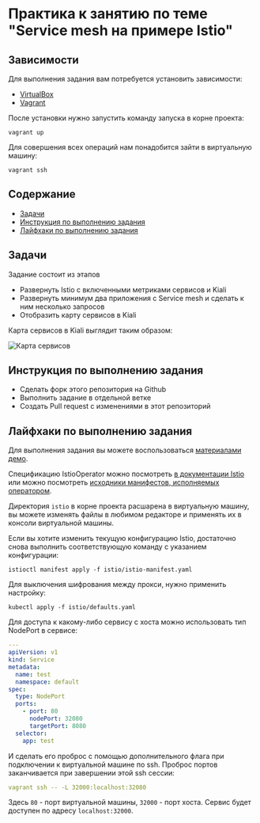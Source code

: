 # Практика к занятию по теме "Service mesh на примере Istio"

## Зависимости

Для выполнения задания вам потребуется установить зависимости:

- [VirtualBox](https://www.virtualbox.org/wiki/Downloads)
- [Vagrant](https://www.vagrantup.com/downloads.html)

После установки нужно запустить команду запуска в корне проекта:

```shell script
vagrant up
```

Для совершения всех операций нам понадобится зайти в виртуальную машину:

```shell script
vagrant ssh
```

## Содержание

* [Задачи](#Задачи)
* [Инструкция по выполнению задания](#Инструкция-по-выполнению-задания)
* [Лайфхаки по выполнению задания](#Лайфхаки-по-выполнению-задания)

## Задачи

Задание состоит из этапов

- Развернуть Istio с включенными метриками сервисов и Kiali
- Развернуть минимум два приложения с Service mesh и сделать к ним несколько запросов
- Отобразить карту сервисов в Kiali

Карта сервисов в Kiali выглядит таким образом:

![Карта сервисов](kiali-service-map.png)

## Инструкция по выполнению задания

- Сделать форк этого репозитория на Github
- Выполнить задание в отдельной ветке
- Создать Pull request с изменениями в этот репозиторий


## Лайфхаки по выполнению задания

Для выполнения задания вы можете воспользоваться [материалами демо](https://github.com/izhigalko/otus-demo-istio).

Спецификацию IstioOperator можно посмотреть
[в документации Istio](https://istio.io/latest/docs/reference/config/istio.operator.v1alpha1/#IstioOperatorSpec)
или можно посмотреть [исходники манифестов, исполняемых оператором](https://github.com/istio/istio/tree/1.6.4/manifests).

Директория `istio` в корне проекта расшарена в виртуальную машину, вы можете изменять файлы 
в любимом редакторе и применять их в консоли виртуальной машины.

Если вы хотите изменить текущую конфигурацию Istio,
достаточно снова выполнить соответствующую команду с указанием конфигурации:

```shell script
istioctl manifest apply -f istio/istio-manifest.yaml
```

Для выключения шифрования между прокси, нужно применить настройку:

```shell script
kubectl apply -f istio/defaults.yaml
```

Для доступа к какому-либо сервису с хоста можно использовать тип NodePort в сервисе:

```yaml
---
apiVersion: v1
kind: Service
metadata:
  name: test
  namespace: default
spec:
  type: NodePort
  ports:
    - port: 80
      nodePort: 32080
      targetPort: 8080
  selector:
    app: test
```

И сделать его проброс с помощью дополнительного флага
при подключении к виртуальной машине по ssh. Проброс портов заканчивается при завершении этой ssh сессии:

```yaml
vagrant ssh -- -L 32000:localhost:32080
```

Здесь `80` - порт виртуальной машины, `32000` - порт хоста.
Сервис будет доступен по адресу `localhost:32000`.
